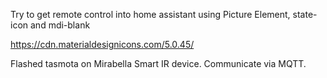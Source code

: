 Try to get remote control into home assistant using Picture Element, state-icon and mdi-blank


https://cdn.materialdesignicons.com/5.0.45/

Flashed tasmota on Mirabella Smart IR device. Communicate via MQTT.
